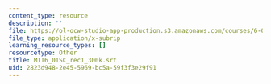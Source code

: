 ```yaml
---
content_type: resource
description: ''
file: https://ol-ocw-studio-app-production.s3.amazonaws.com/courses/6-01sc-introduction-to-electrical-engineering-and-computer-science-i-spring-2011/2823d9482e455969bc5a59f3f3e29f91_MIT6_01SC_rec1_300k.vtt
file_type: application/x-subrip
learning_resource_types: []
resourcetype: Other
title: MIT6_01SC_rec1_300k.srt
uid: 2823d948-2e45-5969-bc5a-59f3f3e29f91
---
```


